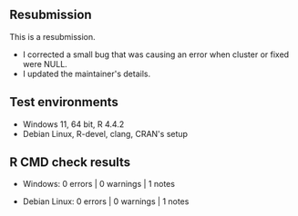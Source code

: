 ## Resubmission
This is a resubmission.

* I corrected a small bug that was causing an error when cluster or fixed were NULL.
* I updated the maintainer's details.

## Test environments
* Windows 11, 64 bit, R 4.4.2
* Debian Linux, R-devel, clang, CRAN's setup

## R CMD check results

* Windows:
0 errors | 0 warnings | 1 notes

* Debian Linux:
0 errors | 0 warnings | 1 notes
